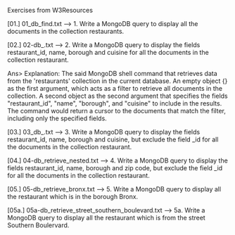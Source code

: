 Exercises from W3Resources


[01.]  01_db_find.txt  --> 1. Write a MongoDB query to display all the documents in the collection restaurants.

[02.]  02-db_.txt      --> 2. Write a MongoDB query to display the fields restaurant_id, name, borough and cuisine for all the documents in the collection restaurant.

Ans> Explanation:
The said MongoDB shell command that retrieves data from the 'restaurants' collection in the current  database.
An empty object {} as the first argument, which acts as a filter to retrieve all documents in the collection.
A second object as the second argument that specifies the fields "restaurant_id", "name", "borough", and "cuisine" to include in the results.
The command would return a cursor to the documents that match the filter, including only the specified fields.


[03.]  03_db_.txt      --> 3. Write a MongoDB query to display the fields restaurant_id, name, borough and cuisine, but exclude the field _id for all the documents in the collection restaurant.

[04.]  04-db_retrieve_nested.txt --> 4. Write a MongoDB query to display the fields restaurant_id, name, borough and zip code, but exclude the field _id for all the documents in the collection restaurant.

[05.]  05-db_retrieve_bronx.txt  --> 5. Write a MongoDB query to display all the restaurant which is in the borough Bronx.

[05a.] 05a-db_retrieve_street_southern_boulevard.txt --> 5a. Write a MongoDB query to display all the restaurant which is from the street Southern Boulervard.
